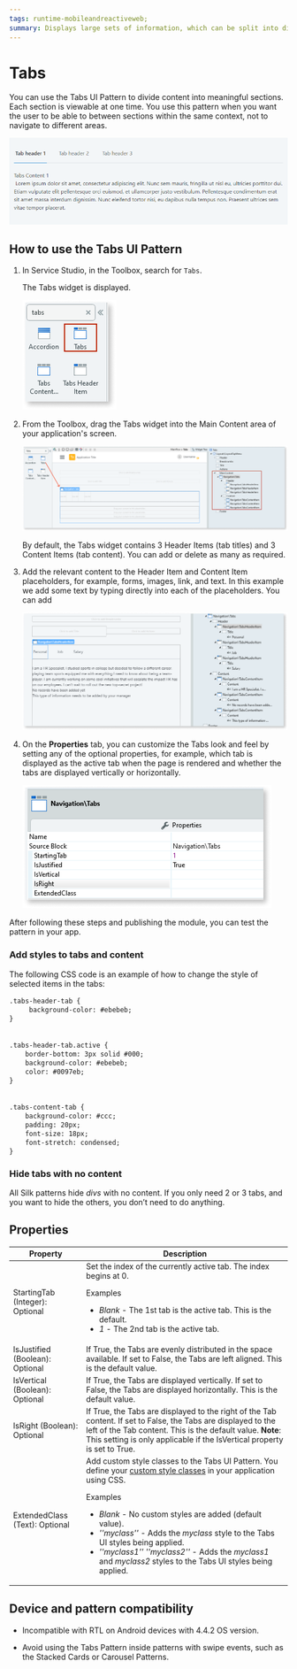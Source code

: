 ```yaml
---
tags: runtime-mobileandreactiveweb;  
summary: Displays large sets of information, which can be split into different areas, while always remaining a click away. 
---
```


# Tabs

You can use the Tabs UI Pattern to divide content into meaningful sections. Each section is viewable at one time. You use this pattern when you want the user to be able to between sections within the same context, not to navigate to different areas. 

![](images/tabs-gif1.gif?width=650)

## How to use the Tabs UI Pattern

1. In Service Studio, in the Toolbox, search for `Tabs`. 

    The Tabs widget is displayed.
    
    ![](images/tabs-4-ss.png)
    
1. From the Toolbox, drag the Tabs widget into the Main Content area of your application's screen.

    ![](images/tabs-3-ss.png)
    
    By default, the Tabs widget contains 3 Header Items (tab titles) and 3 Content Items (tab content). You can add or delete as many as required.

1. Add the relevant content to the Header Item and Content Item placeholders, for example, forms, images, link, and text. In this example we add some text by typing directly into each of the placeholders. You can add 
    
    ![](images/tabs-5-ss.png)

1. On the **Properties** tab, you can customize the Tabs look and feel by setting any of the optional properties, for example, which tab is displayed as the active tab when the page is rendered and whether the tabs are displayed vertically or horizontally.  

    ![](images/tabs-6-ss.png)

After following these steps and publishing the module, you can test the pattern in your app.

### Add styles to tabs and content

The following CSS code is an example of how to change the style of selected items in the tabs:

    
    
    .tabs-header-tab {
         background-color: #ebebeb;
    }
    
    
    .tabs-header-tab.active {
        border-bottom: 3px solid #000;
        background-color: #ebebeb;
        color: #0097eb;
    }
    
    
    .tabs-content-tab {
        background-color: #ccc;
        padding: 20px;
        font-size: 18px;
        font-stretch: condensed;
    }

### Hide tabs with no content

All Silk patterns hide _divs_ with no content. If you only need 2 or 3 tabs, and you want to hide the others, you don’t need to do anything.

## Properties

|**Property** |  **Description** | 
|---|---|
|StartingTab (Integer): Optional  | Set the index of the currently active tab. The index begins at 0.<p>Examples<ul><li>_Blank_ - The 1st tab is the active tab. This is the default.</li><li>_1_ - The 2nd tab is the active tab.</li></ul></p>|    
|IsJustified (Boolean): Optional  | If True, the Tabs are evenly distributed in the space available. If set to False, the Tabs are left aligned. This is the default value.|  
|IsVertical (Boolean): Optional  | If True, the Tabs are displayed vertically. If set to False, the Tabs are displayed horizontally. This is the default value.|  
|IsRight (Boolean): Optional  | If True, the Tabs are displayed to the right of the Tab content. If set to False, the Tabs are displayed to the left of the Tab content. This is the default value. **Note**: This setting is only applicable if the IsVertical property is set to True.|  
| ExtendedClass (Text): Optional | Add custom style classes to the Tabs UI Pattern. You define your [custom style classes](../../look-feel/css.md) in your application using CSS. <p>Examples <ul><li>_Blank_ - No custom styles are added (default value).</li><li>_''myclass''_ - Adds the _myclass_ style to the Tabs UI styles being applied.</li><li>_''myclass1'' ''myclass2''_ - Adds the _myclass1_ and _myclass2_ styles to the Tabs UI styles being applied.</li></ul></p> | 

## Device and pattern compatibility

* Incompatible with RTL on Android devices with 4.4.2 OS version.

* Avoid using the Tabs Pattern inside patterns with swipe events, such as the Stacked Cards or Carousel Patterns.
